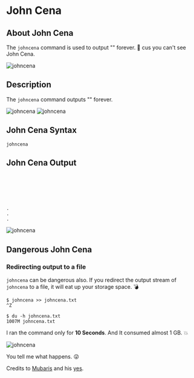 # John Cena

## About John Cena

The `johncena` command is used to output "" forever. :repeat: cus you can't see John Cena.

![johncena](https://media.giphy.com/media/l0HU20BZ6LbSEITza/giphy.gif)

## Description

The `johncena` command outputs "" forever.

![johncena](https://media.giphy.com/media/26n6NdWgS7d8vQAGQ/giphy.gif)
![johncena](https://media.giphy.com/media/l1IBilmNt7heGEpSE/giphy.gif)

## John Cena Syntax

```
johncena 
```

## John Cena Output

```






.
.
.
```
![johncena](https://media.giphy.com/media/IgsXOXGPxfT3O/giphy.gif)

## Dangerous John Cena

### Redirecting output to a file

`johncena` can be dangerous also. If you redirect the output stream of `johncena` to a file, it will eat up your storage space. :bomb:

```
$ johncena >> johncena.txt
^Z

$ du -h johncena.txt
1007M johncena.txt
```

I ran the command only for __10 Seconds__. And It consumed almost 1 GB. :boom:

![johncena](https://media.giphy.com/media/xTiTnoHt2NwerFMsCI/giphy.gif)

You tell me what happens. :stuck_out_tongue_winking_eye:

Credits to [Mubaris](https://github.com/mubaris) and his [yes](https://github.com/mubaris/yes).